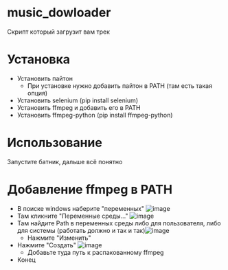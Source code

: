 # music_dowloader
Скрипт который загрузит вам трек
# Установка
* Установить пайтон
  * При установке нужно добавить пайтон в PATH (там есть такая опция)
 * Установить selenium (pip install selenium)
 * Установить ffmpeg и добавить его в PATH
 * Установить ffmpeg-python (pip install ffmpeg-python)
 # Использование
 Запустите батник, дальше всё понятно

# Добавление ffmpeg в PATH
* В поиске windows наберите "переменных" ![image](https://user-images.githubusercontent.com/44337171/120111749-d6929180-c17b-11eb-8805-7240a947c22b.png)
* Там кликните "Переменные среды..." ![image](https://user-images.githubusercontent.com/44337171/120111787-ffb32200-c17b-11eb-9386-c8a1c3c609c1.png)
* Там найдите Path в переменных среды либо для пользователя, либо для системы (работать должно и так и так)![image](https://user-images.githubusercontent.com/44337171/120111887-56b8f700-c17c-11eb-9303-a9ce338db566.png)
  * Нажмите "Изменить"
* Нажмите "Создать" ![image](https://user-images.githubusercontent.com/44337171/120111946-7f40f100-c17c-11eb-8704-728c1ba70e7f.png)
  * Добавьте туда путь к распакованному ffmpeg
* Конец
